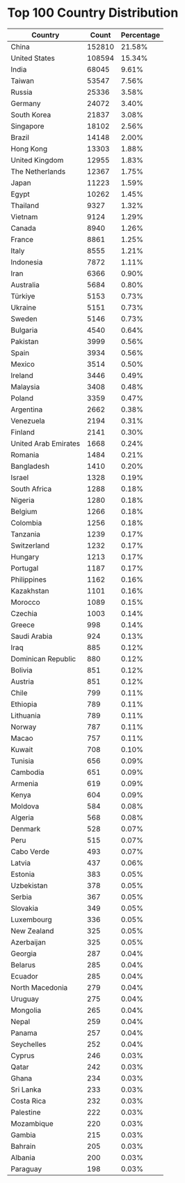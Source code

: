 # Top 100 Country Distribution
| Country | Count | Percentage |
|----|----|----|
| China | 152810 | 21.58% |
| United States | 108594 | 15.34% |
| India | 68045 | 9.61% |
| Taiwan | 53547 | 7.56% |
| Russia | 25336 | 3.58% |
| Germany | 24072 | 3.40% |
| South Korea | 21837 | 3.08% |
| Singapore | 18102 | 2.56% |
| Brazil | 14148 | 2.00% |
| Hong Kong | 13303 | 1.88% |
| United Kingdom | 12955 | 1.83% |
| The Netherlands | 12367 | 1.75% |
| Japan | 11223 | 1.59% |
| Egypt | 10262 | 1.45% |
| Thailand | 9327 | 1.32% |
| Vietnam | 9124 | 1.29% |
| Canada | 8940 | 1.26% |
| France | 8861 | 1.25% |
| Italy | 8555 | 1.21% |
| Indonesia | 7872 | 1.11% |
| Iran | 6366 | 0.90% |
| Australia | 5684 | 0.80% |
| Türkiye | 5153 | 0.73% |
| Ukraine | 5151 | 0.73% |
| Sweden | 5146 | 0.73% |
| Bulgaria | 4540 | 0.64% |
| Pakistan | 3999 | 0.56% |
| Spain | 3934 | 0.56% |
| Mexico | 3514 | 0.50% |
| Ireland | 3446 | 0.49% |
| Malaysia | 3408 | 0.48% |
| Poland | 3359 | 0.47% |
| Argentina | 2662 | 0.38% |
| Venezuela | 2194 | 0.31% |
| Finland | 2141 | 0.30% |
| United Arab Emirates | 1668 | 0.24% |
| Romania | 1484 | 0.21% |
| Bangladesh | 1410 | 0.20% |
| Israel | 1328 | 0.19% |
| South Africa | 1288 | 0.18% |
| Nigeria | 1280 | 0.18% |
| Belgium | 1266 | 0.18% |
| Colombia | 1256 | 0.18% |
| Tanzania | 1239 | 0.17% |
| Switzerland | 1232 | 0.17% |
| Hungary | 1213 | 0.17% |
| Portugal | 1187 | 0.17% |
| Philippines | 1162 | 0.16% |
| Kazakhstan | 1101 | 0.16% |
| Morocco | 1089 | 0.15% |
| Czechia | 1003 | 0.14% |
| Greece | 998 | 0.14% |
| Saudi Arabia | 924 | 0.13% |
| Iraq | 885 | 0.12% |
| Dominican Republic | 880 | 0.12% |
| Bolivia | 851 | 0.12% |
| Austria | 851 | 0.12% |
| Chile | 799 | 0.11% |
| Ethiopia | 789 | 0.11% |
| Lithuania | 789 | 0.11% |
| Norway | 787 | 0.11% |
| Macao | 757 | 0.11% |
| Kuwait | 708 | 0.10% |
| Tunisia | 656 | 0.09% |
| Cambodia | 651 | 0.09% |
| Armenia | 619 | 0.09% |
| Kenya | 604 | 0.09% |
| Moldova | 584 | 0.08% |
| Algeria | 568 | 0.08% |
| Denmark | 528 | 0.07% |
| Peru | 515 | 0.07% |
| Cabo Verde | 493 | 0.07% |
| Latvia | 437 | 0.06% |
| Estonia | 383 | 0.05% |
| Uzbekistan | 378 | 0.05% |
| Serbia | 367 | 0.05% |
| Slovakia | 349 | 0.05% |
| Luxembourg | 336 | 0.05% |
| New Zealand | 325 | 0.05% |
| Azerbaijan | 325 | 0.05% |
| Georgia | 287 | 0.04% |
| Belarus | 285 | 0.04% |
| Ecuador | 285 | 0.04% |
| North Macedonia | 279 | 0.04% |
| Uruguay | 275 | 0.04% |
| Mongolia | 265 | 0.04% |
| Nepal | 259 | 0.04% |
| Panama | 257 | 0.04% |
| Seychelles | 252 | 0.04% |
| Cyprus | 246 | 0.03% |
| Qatar | 242 | 0.03% |
| Ghana | 234 | 0.03% |
| Sri Lanka | 233 | 0.03% |
| Costa Rica | 232 | 0.03% |
| Palestine | 222 | 0.03% |
| Mozambique | 220 | 0.03% |
| Gambia | 215 | 0.03% |
| Bahrain | 205 | 0.03% |
| Albania | 200 | 0.03% |
| Paraguay | 198 | 0.03% |
